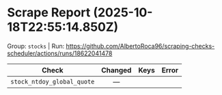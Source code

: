 # Scrape Report (2025-10-18T22:55:14.850Z)

Group: `stocks`  |  Run: https://github.com/AlbertoRoca96/scraping-checks-scheduler/actions/runs/18622041478

| Check | Changed | Keys | Error |
|---|:---:|:--|:--|
| `stock_ntdoy_global_quote` | — |  |  |
